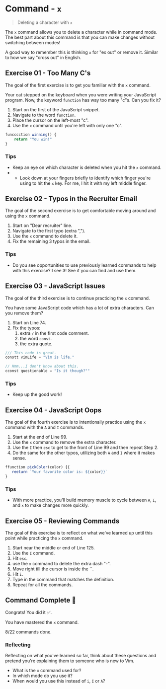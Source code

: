 # Command - `x`

> Deleting a character with `x`

The `x` command allows you to delete a character while in command mode. The best part about this command is that you can make changes without switching between modes!

A good way to remember this is thinking `x` for "ex out" or remove it. Similar to how we say "cross out" in English.

## Exercise 01 - Too Many C's

The goal of the first exercise is to get you familiar with the `x` command.

Your cat stepped on the keyboard when you were writing your JavaScript program. Now, the keyword `function` has way too many "c"s. Can you fix it?

1. Start on the first of the JavaScript snippet.
2. Navigate to the word `function`.
3. Place the cursor on the left-most "c".
4. Use the `x` command until you're left with only one "c".

<!-- Text for exercise starts -->

```javascript
funcccction winning() {
    return "You win!"
}
```

<!-- Text for exercise ends -->

### Tips

- Keep an eye on which character is deleted when you hit the `x` command.
- - Look down at your fingers briefly to identify which finger you're using to hit the `x` key. For me, I hit it with my left middle finger.

## Exercise 02 - Typos in the Recruiter Email

The goal of the second exercise is to get comfortable moving around and using the `x` command.

1. Start on "Dear recruiter" line.
2. Navigate to the first typo (extra ",").
3. Use the `x` command to delete it.
4. Fix the remaining 3 typos in the email.

<!-- Text for exercise starts

Dear recruiter,,

TThanks so much for contacting me abouut the role! I am not looking, but I would be happy to connect you with my best friend's boyfriend's step-sister who is on the market for a new gigg.

I'll pass your contact info to them.

Best,

Text for exercise ends -->

### Tips

- Do you see opportunities to use previously learned commands to help with this exercise? I see 3! See if you can find and use them.

## Exercise 03 - JavaScript Issues

The goal of the third exercise is to continue practicing the `x` command.

You have some JavaScript code which has a lot of extra characters. Can you remove them?

1. Start on Line 74.
2. Fix the typos:
   1. extra `/` in the first code comment.
   2. the word `const`.
   3. the extra quote.

<!-- Text for exercise starts -->

```javascript
/// This code is great.
constt vimLife = "Vim is life."

// Hmm...I don't know about this.
cconst questionable = "Is it though?""
```

<!-- Text for exercise ends -->

### Tips

- Keep up the good work!

## Exercise 04 - JavaScript Oops

The goal of the fourth exercise is to intentionally practice using the `x` command with the `A` and `I` commands.

1. Start at the end of Line 99.
2. Use the `x` command to remove the extra character.
3. Use the `I` then `esc` to get to the front of Line 99 and then repeat Step 2.
4. Do the same for the other typos, utilizing both `A` and `I` where it makes sense.

<!-- Text for exercise starts -->

```javascript
ffunction pickColor(color) {{
   reeturn `Your favorite color is: ${color}}`
}
```

<!-- Text for exercise ends -->

### Tips

- With more practice, you'll build memory muscle to cycle between `A`, `I`, and `x` to make changes more quickly.

## Exercise 05 - Reviewing Commands

The goal of this exercise is to reflect on what we've learned up until this point while practicing the `x` command.

1. Start near the middle or end of Line 125.
2. Use the `I` command.
3. Hit `esc`.
4. use the `x` command to delete the extra dash "-".
5. Move right till the cursor is inside the ``.
6. Hit `i`.
7. Type in the command that matches the definition.
8. Repeat for all the commands.

<!-- Text for exercise starts

-- `` moves left toward the *house*
-- `` moves down (*jumping* off a ledge)
-- `` moves up (*kicking* a soccer ball upward)
-- `` moves right (*left*to right, like English)
-- `` lets me *insert* text
-- `` lets me *Append* text
-- `` lets me *Initially* insert text
-- `` lets me *ex-out* a character

Text for exercise ends -->

## Command Complete 🎉

Congrats! You did it ✅.

You have mastered the `x` command.

8/22 commands done.

### Reflecting

Reflecting on what you've learned so far, think about these questions and pretend you're explaining them to someone who is new to Vim.

- What is the `x` command used for?
- In which mode do you use it?
- When would you use this instead of `i`, `I` or `A`?